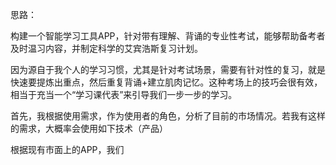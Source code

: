思路：

构建一个智能学习工具APP，针对带有理解、背诵的专业性考试，能够帮助备考者及时温习内容，并制定科学的艾宾浩斯复习计划。



因为源自于我个人的学习习惯，尤其是针对考试场景，需要有针对性的复习，就是快速要提炼出重点，然后重复背诵+建立肌肉记忆。这种考场上的技巧会很有效，相当于充当一个“学习课代表”来引导我们一步一步的学习。



首先，我根据使用需求，作为使用者的角色，分析了目前的市场情况。若我有这样的需求，大概率会使用如下技术（产品）

根据现有市面上的APP，我们